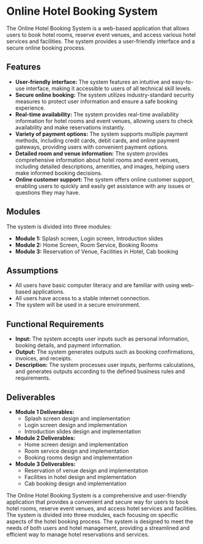 # Online Hotel Booking System

The Online Hotel Booking System is a web-based application that allows users to book hotel rooms, reserve event venues, and access various hotel services and facilities. The system provides a user-friendly interface and a secure online booking process.

## Features

* **User-friendly interface:** The system features an intuitive and easy-to-use interface, making it accessible to users of all technical skill levels.
* **Secure online booking:** The system utilizes industry-standard security measures to protect user information and ensure a safe booking experience.
* **Real-time availability:** The system provides real-time availability information for hotel rooms and event venues, allowing users to check availability and make reservations instantly.
* **Variety of payment options:** The system supports multiple payment methods, including credit cards, debit cards, and online payment gateways, providing users with convenient payment options.
* **Detailed room and venue information:** The system provides comprehensive information about hotel rooms and event venues, including detailed descriptions, amenities, and images, helping users make informed booking decisions.
* **Online customer support:** The system offers online customer support, enabling users to quickly and easily get assistance with any issues or questions they may have.

## Modules

The system is divided into three modules:

* **Module 1:** Splash screen, Login screen, Introduction slides
* **Module 2:** Home Screen, Room Service, Booking Rooms
* **Module 3:** Reservation of Venue, Facilities in Hotel, Cab booking

## Assumptions

* All users have basic computer literacy and are familiar with using web-based applications.
* All users have access to a stable internet connection.
* The system will be used in a secure environment.

## Functional Requirements

* **Input:** The system accepts user inputs such as personal information, booking details, and payment information.
* **Output:** The system generates outputs such as booking confirmations, invoices, and receipts.
* **Description:** The system processes user inputs, performs calculations, and generates outputs according to the defined business rules and requirements.

## Deliverables

* **Module 1 Deliverables:**
    * Splash screen design and implementation
    * Login screen design and implementation
    * Introduction slides design and implementation
* **Module 2 Deliverables:**
    * Home screen design and implementation
    * Room service design and implementation
    * Booking rooms design and implementation
* **Module 3 Deliverables:**
    * Reservation of venue design and implementation
    * Facilities in hotel design and implementation
    * Cab booking design and implementation

The Online Hotel Booking System is a comprehensive and user-friendly application that provides a convenient and secure way for users to book hotel rooms, reserve event venues, and access hotel services and facilities. The system is divided into three modules, each focusing on specific aspects of the hotel booking process. The system is designed to meet the needs of both users and hotel management, providing a streamlined and efficient way to manage hotel reservations and services.
